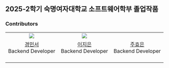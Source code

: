## 2025-2학기 숙명여자대학교 소프트웨어학부 졸업작품


### Contributors
<table>
  <tr>
    <td align="center" valign="top" width="33%"><a href="https://github.com/mxinseo"><img src="https://avatars.githubusercontent.com/u/110973127?v=4" ></a></td>
    <td align="center" valign="top" width="33%"><a href="https://github.com/ljinny"><img src="https://avatars.githubusercontent.com/u/104649081?v=4" ></a></td>
    <td align="center" valign="top" width="33%"><a href=""><img src="" ></a></td>
  </tr>
  <tr>
    <td align="center" valign="top"><a href = "https://github.com/5jisoo">경민서</a><br>Backend Developer</td>
    <td align="center" valign="top"><a href = "https://github.com/dudrhy12">이지은</a><br>Backend Developer</td>
    <td align="center" valign="top"><a href = "https://github.com/yeahjinjeong">주효은</a><br>Backend Developer</td>
  </tr>
  <tr>
    <td valign="top"> <!-- 경민서 -->
        <ul>
        </ul>
    </td>
    <td valign="top"> <!-- 이지은 -->
        <ul>
        </ul>
    </td> 
    <td valign="top"> <!-- 주효은 -->
        <ul>
        </ul>
    </td>
  </tr>
</table>
